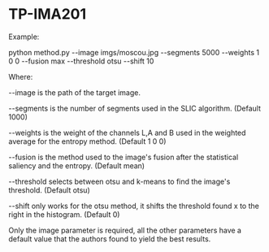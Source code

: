# TP-IMA201

Example:

python method.py --image imgs/moscou.jpg --segments 5000 --weights 1 0 0 --fusion max --threshold otsu --shift 10

Where:

--image is the path of the target image.

--segments is the number of segments used in the SLIC algorithm. (Default 1000)

--weights is the weight of the channels L,A and B used in the weighted average for the entropy method. (Default 1 0 0)

--fusion is the method used to the image's fusion after the statistical saliency and the entropy. (Default mean)

--threshold selects between otsu and k-means to find the image's threshold. (Default otsu)

--shift only works for the otsu method, it shifts the threshold found x to the right in the histogram. (Default 0)

Only the image parameter is required, all the other parameters have a default value that the authors found to yield the best results.

